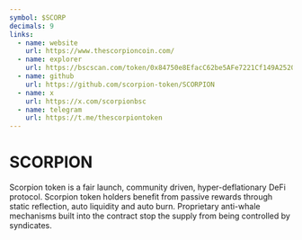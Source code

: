 ```yaml
---
symbol: $SCORP
decimals: 9
links:
  - name: website
    url: https://www.thescorpioncoin.com/
  - name: explorer
    url: https://bscscan.com/token/0x84750e8EfacC62be5AFe7221Cf149A2520Cb1b60
  - name: github
    url: https://github.com/scorpion-token/SCORPION
  - name: x
    url: https://x.com/scorpionbsc
  - name: telegram
    url: https://t.me/thescorpiontoken
---
```


# SCORPION

Scorpion token is a fair launch, community driven, hyper-deflationary DeFi protocol. Scorpion token holders benefit from passive rewards through static reflection, auto liquidity and auto burn. Proprietary anti-whale mechanisms built into the contract stop the supply from being controlled by syndicates.
